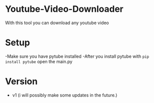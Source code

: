 # Youtube-Video-Downloader
With this tool you can download any youtube video


# Setup
-Make sure you have pytube installed
-After you install pytube with `pip install pytube` open the main.py

# Version
- v1 (i will possibly make some updates in the future.)
